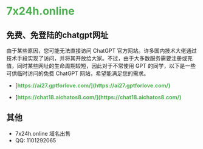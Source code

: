 # [7x24h.online](https://7x24h.online)

## 免费、免登陆的chatgpt网址

由于某些原因，您可能无法直接访问 ChatGPT 官方网站。许多国内技术大佬通过技术手段实现了访问，并将其开放给大家。不过，由于大多数服务需要注册或充值，同时某些网址的生命周期较短，因此对于不常使用 GPT 的同学，以下是一些可供临时访问的免费 ChatGPT 网站，希望能满足您的需求。

- [https://ai27.gptforlove.com/](https://ai27.gptforlove.com/)

- [https://chat18.aichatos8.com/](https://chat18.aichatos8.com/)


## 其他

- 7x24h.online 域名出售
- QQ: 1101292065



<style>
    a {
        color: #4CAF50;
        text-decoration: none;
        font-weight: bold;
    }
    
    a:hover {
        text-decoration: underline;
    }

    .button {
        display: inline-block;
        padding: 10px 20px;
        background-color: #4CAF50;
        color: white;
        border-radius: 5px;
        text-decoration: none;
        transition: background-color 0.3s;
    }

    .button:hover {
        background-color: #45a049;
    }

    .card {
        border: 1px solid #ddd;
        border-radius: 5px;
        padding: 15px;
        margin: 10px;
        width: 300px;
        display: inline-block;
    }

    .card h3 {
        margin: 0;
    }
</style>
